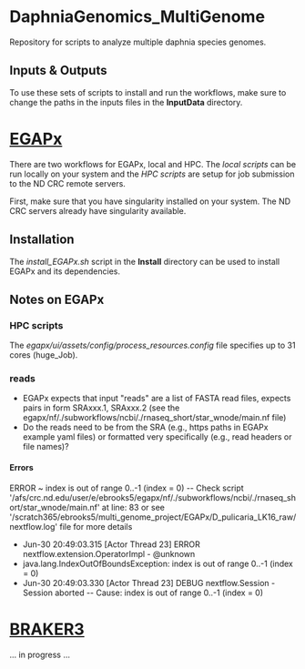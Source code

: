 # DaphniaGenomics_MultiGenome
Repository for scripts to analyze multiple daphnia species genomes.

## Inputs & Outputs

To use these sets of scripts to install and run the workflows, make sure to change the paths in the inputs files in the <b>InputData</b> directory.


# [EGAPx](https://github.com/ncbi/egapx/)
There are two workflows for EGAPx, local and HPC. The <i>local scripts</i> can be run locally on your system and the <i>HPC scripts</i> are setup for job submission to the ND CRC remote servers.

First, make sure that you have singularity installed on your system. The ND CRC servers already have singularity available.

## Installation

The <i>install_EGAPx.sh</i> script in the <b>Install</b> directory can be used to install EGAPx and its dependencies.

## Notes on EGAPx

### HPC scripts
The <i>egapx/ui/assets/config/process_resources.config</i> file specifies up to 31 cores (huge_Job).

### reads
- EGAPx expects that input "reads" are a list of FASTA read files, expects pairs in form SRAxxx.1, SRAxxx.2 (see the egapx/nf/./subworkflows/ncbi/./rnaseq_short/star_wnode/main.nf file)
- Do the reads need to be from the SRA (e.g., https paths in EGAPx example yaml files) or formatted very specifically (e.g., read headers or file names)?

#### Errors
ERROR ~ index is out of range 0..-1 (index = 0)
-- Check script '/afs/crc.nd.edu/user/e/ebrooks5/egapx/nf/./subworkflows/ncbi/./rnaseq_short/star_wnode/main.nf' at line: 83 or see '/scratch365/ebrooks5/multi_genome_project/EGAPx/D_pulicaria_LK16_raw/nextflow.log' file for more details
- Jun-30 20:49:03.315 [Actor Thread 23] ERROR nextflow.extension.OperatorImpl - @unknown
- java.lang.IndexOutOfBoundsException: index is out of range 0..-1 (index = 0)
- Jun-30 20:49:03.330 [Actor Thread 23] DEBUG nextflow.Session - Session aborted -- Cause: index is out of range 0..-1 (index = 0)


# [BRAKER3](https://github.com/Gaius-Augustus/BRAKER)
... in progress ...
